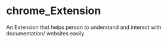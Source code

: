 # chrome_Extension
An Extension that helps person to understand and interact with documentation/ websites easily

